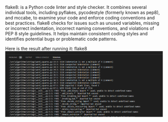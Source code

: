 flake8: is a Python code linter and style checker. It combines several individual tools, including pyflakes,
pycodestyle (formerly known as pep8), and mccabe, to examine your code and enforce coding conventions and best practices. 
flake8 checks for issues such as unused variables, missing or incorrect indentation, incorrect naming conventions, and violations of PEP 8 style guidelines.
It helps maintain consistent coding styles and identifies potential bugs or problematic code patterns.

Here is the result after running it: flake8
![](./img/flake8.png)